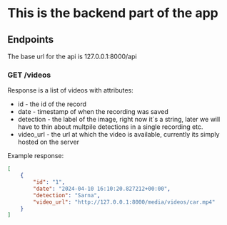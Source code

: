 # This is the backend part of the app

## Endpoints
The base url for the api is 127.0.0.1:8000/api

### GET /videos
Response is a list of videos with attributes:
- id - the id of the record
- date - timestamp of when the recording was saved
- detection - the label of the image, right now it`s a string, later we will have to thin about multpile detections in a
single recording etc.
- video_url - the url at which the video is available, currently its simply hosted on the server

Example response:

```json
[
    {
        "id": "1",
        "date": "2024-04-10 16:10:20.827212+00:00",
        "detection": "Sarna",
        "video_url": "http://127.0.0.1:8000/media/videos/car.mp4"
    }
]
```